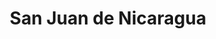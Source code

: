 ---
title: San Juan de Nicaragua
url: /san-juan-de-nicaragua/
latitude: 10.947
longitude: -83.734
---